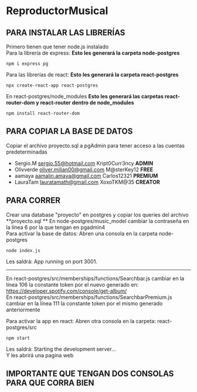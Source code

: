 # ReproductorMusical

## PARA INSTALAR LAS LIBRERÍAS
Primero tienen que tener node.js instalado  
Para la librería de express:  **Esto les generará la carpeta node-postgres**
```
npm i express pg
```
Para las librerías de react: **Esto les generará la carpeta react-postgres**
```
npx create-react-app react-postgres
```
En react-postgres/node_modules **Esto les generará las carpetas react-router-dom y react-router dentro de node_modules**
```
npm install react-router-dom
```
  
##  PARA COPIAR LA BASE DE DATOS
Copiar el archivo proyecto.sql a pgAdmin para tener acceso a las cuentas predeterminadas
- Sergio.M sergio.55@hotmail.com Kript0Curr3ncy **ADMIN**
- Olivverde oliver.milian00@gmail.com M@sterKey12 **FREE**
- aamaya aamalin.amaya@gmail.com Carlos12321 **PREMIUM**
- LauraTam lauratamath@gmail.com XoxoTKM@35 **CREATOR**

##  PARA CORRER
Crear una database "proyecto" en postgres y copiar los queries del archivo **proyecto.sql **
En node-postgres/music_model cambiar la contraseña en la línea 6 por la que tengan en pgadmin4  
Para activar la base de datos: Abren una consola en la carpeta node-postgres  
```
node index.js
```
Les saldrá: App running on port 3001.
______________________________________________________________________________
En react-postgres/src/memberships/functions/Searchbar.js cambiar en la línea 106 la constante token por el nuevo generado en: https://developer.spotify.com/console/get-album/  
En react-postgres/src/memberships/functions/SearchbarPremium.js cambiar en la línea 111 la constante token por el mismo generado anteriormente  
  
Para activar la app en react: Abren otra consola en la carpeta: react-postgres/src  
```
npm start
```
Les saldrá: Starting the development server...  
Y les abrirá una pagina web  

##  IMPORTANTE QUE TENGAN DOS CONSOLAS PARA QUE CORRA BIEN

